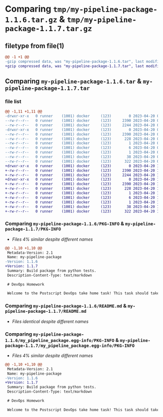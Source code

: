 # Comparing `tmp/my-pipeline-package-1.1.6.tar.gz` & `tmp/my-pipeline-package-1.1.7.tar.gz`

## filetype from file(1)

```diff
@@ -1 +1 @@
-gzip compressed data, was "my-pipeline-package-1.1.6.tar", last modified: Thu Apr 20 04:10:39 2023, max compression
+gzip compressed data, was "my-pipeline-package-1.1.7.tar", last modified: Thu Apr 20 12:12:56 2023, max compression
```

## Comparing `my-pipeline-package-1.1.6.tar` & `my-pipeline-package-1.1.7.tar`

### file list

```diff
@@ -1,11 +1,11 @@
-drwxr-xr-x   0 runner    (1001) docker     (123)        0 2023-04-20 04:10:39.673776 my-pipeline-package-1.1.6/
--rw-r--r--   0 runner    (1001) docker     (123)     2390 2023-04-20 04:10:39.673776 my-pipeline-package-1.1.6/PKG-INFO
--rw-r--r--   0 runner    (1001) docker     (123)     2244 2023-04-20 04:10:16.000000 my-pipeline-package-1.1.6/README.md
-drwxr-xr-x   0 runner    (1001) docker     (123)        0 2023-04-20 04:10:39.669776 my-pipeline-package-1.1.6/my_pipeline_package.egg-info/
--rw-r--r--   0 runner    (1001) docker     (123)     2390 2023-04-20 04:10:39.000000 my-pipeline-package-1.1.6/my_pipeline_package.egg-info/PKG-INFO
--rw-r--r--   0 runner    (1001) docker     (123)      228 2023-04-20 04:10:39.000000 my-pipeline-package-1.1.6/my_pipeline_package.egg-info/SOURCES.txt
--rw-r--r--   0 runner    (1001) docker     (123)        1 2023-04-20 04:10:39.000000 my-pipeline-package-1.1.6/my_pipeline_package.egg-info/dependency_links.txt
--rw-r--r--   0 runner    (1001) docker     (123)        6 2023-04-20 04:10:39.000000 my-pipeline-package-1.1.6/my_pipeline_package.egg-info/top_level.txt
--rw-r--r--   0 runner    (1001) docker     (123)        1 2023-04-20 04:10:39.000000 my-pipeline-package-1.1.6/my_pipeline_package.egg-info/zip-safe
--rw-r--r--   0 runner    (1001) docker     (123)       38 2023-04-20 04:10:39.673776 my-pipeline-package-1.1.6/setup.cfg
--rw-r--r--   0 runner    (1001) docker     (123)      322 2023-04-20 04:10:16.000000 my-pipeline-package-1.1.6/setup.py
+drwxr-xr-x   0 runner    (1001) docker     (123)        0 2023-04-20 12:12:56.401542 my-pipeline-package-1.1.7/
+-rw-r--r--   0 runner    (1001) docker     (123)     2390 2023-04-20 12:12:56.397542 my-pipeline-package-1.1.7/PKG-INFO
+-rw-r--r--   0 runner    (1001) docker     (123)     2244 2023-04-20 12:12:28.000000 my-pipeline-package-1.1.7/README.md
+drwxr-xr-x   0 runner    (1001) docker     (123)        0 2023-04-20 12:12:56.397542 my-pipeline-package-1.1.7/my_pipeline_package.egg-info/
+-rw-r--r--   0 runner    (1001) docker     (123)     2390 2023-04-20 12:12:56.000000 my-pipeline-package-1.1.7/my_pipeline_package.egg-info/PKG-INFO
+-rw-r--r--   0 runner    (1001) docker     (123)      228 2023-04-20 12:12:56.000000 my-pipeline-package-1.1.7/my_pipeline_package.egg-info/SOURCES.txt
+-rw-r--r--   0 runner    (1001) docker     (123)        1 2023-04-20 12:12:56.000000 my-pipeline-package-1.1.7/my_pipeline_package.egg-info/dependency_links.txt
+-rw-r--r--   0 runner    (1001) docker     (123)        6 2023-04-20 12:12:56.000000 my-pipeline-package-1.1.7/my_pipeline_package.egg-info/top_level.txt
+-rw-r--r--   0 runner    (1001) docker     (123)        1 2023-04-20 12:12:56.000000 my-pipeline-package-1.1.7/my_pipeline_package.egg-info/zip-safe
+-rw-r--r--   0 runner    (1001) docker     (123)       38 2023-04-20 12:12:56.401542 my-pipeline-package-1.1.7/setup.cfg
+-rw-r--r--   0 runner    (1001) docker     (123)      322 2023-04-20 12:12:28.000000 my-pipeline-package-1.1.7/setup.py
```

### Comparing `my-pipeline-package-1.1.6/PKG-INFO` & `my-pipeline-package-1.1.7/PKG-INFO`

 * *Files 4% similar despite different names*

```diff
@@ -1,10 +1,10 @@
 Metadata-Version: 2.1
 Name: my-pipeline-package
-Version: 1.1.6
+Version: 1.1.7
 Summary: Build package from python tests.
 Description-Content-Type: text/markdown
 
 # DevOps Homework
 
 Welcome to the Postscript DevOps take home task! This task should take you an hour or less to complete. You will be working with a simplified service with a minimal feature set.
```

### Comparing `my-pipeline-package-1.1.6/README.md` & `my-pipeline-package-1.1.7/README.md`

 * *Files identical despite different names*

### Comparing `my-pipeline-package-1.1.6/my_pipeline_package.egg-info/PKG-INFO` & `my-pipeline-package-1.1.7/my_pipeline_package.egg-info/PKG-INFO`

 * *Files 4% similar despite different names*

```diff
@@ -1,10 +1,10 @@
 Metadata-Version: 2.1
 Name: my-pipeline-package
-Version: 1.1.6
+Version: 1.1.7
 Summary: Build package from python tests.
 Description-Content-Type: text/markdown
 
 # DevOps Homework
 
 Welcome to the Postscript DevOps take home task! This task should take you an hour or less to complete. You will be working with a simplified service with a minimal feature set.
```

